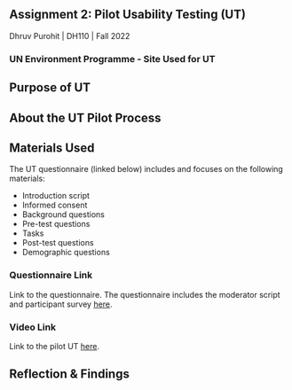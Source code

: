 ## Assignment 2: Pilot Usability Testing (UT)

Dhruv Purohit | DH110 | Fall 2022

### UN Environment Programme - Site Used for UT


## Purpose of UT 


## About the UT Pilot Process


## Materials Used

The UT questionnaire (linked below) includes and focuses on the following materials: 
* Introduction script
* Informed consent
* Background questions
* Pre-test questions
* Tasks
* Post-test questions
* Demographic questions

### Questionnaire Link
Link to the questionnaire. The questionnaire includes the moderator script and participant survey [here](https://forms.gle/aDQhmGhYESiUeESB6).

### Video Link
Link to the pilot UT [here](https://drive.google.com/file/d/1NBCB_01-NReN6Kc6yMDuIweXLQnG1v2W/view?usp=sharing).

## Reflection & Findings

